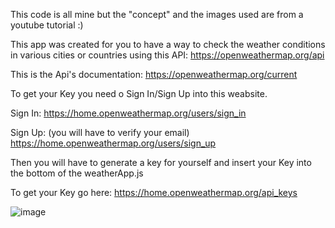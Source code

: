 This code is all mine but the "concept" and the images used are from a youtube tutorial :)

This app was created for you to have a way to check the weather conditions in various cities or countries using this API:
https://openweathermap.org/api

This is the Api's documentation:
https://openweathermap.org/current


To get your Key you need o Sign In/Sign Up into this weabsite.

Sign In:
https://home.openweathermap.org/users/sign_in

Sign Up:
(you will have to verify your email)
https://home.openweathermap.org/users/sign_up


Then you will have to generate a key for yourself and insert your Key into the bottom of the weatherApp.js

To get your Key go here:
https://home.openweathermap.org/api_keys



![image](https://github.com/MikeRosends/weatherApp/assets/140163593/915d7bac-39bc-4091-bf29-5ae0ece5fa25)
